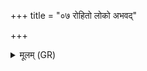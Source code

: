 +++
title = "०७ रोहितो लोको अभवद्"

+++
<details><summary>मूलम् (GR)</summary>

रोहितो लोको अभवद्  
रोहितो ऽग्रे प्रजापतिः ।  
रोहितो यज्ञानां मुखं  
रोहितो ज्योतिर् उच्यते ॥
</details>